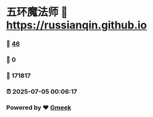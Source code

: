 # 五环魔法师 :link: https://russianqin.github.io 
### :page_facing_up: [46](https://russianqin.github.io/tag.html) 
### :speech_balloon: 0 
### :hibiscus: 171817 
### :alarm_clock: 2025-07-05 00:06:17 
### Powered by :heart: [Gmeek](https://github.com/Meekdai/Gmeek)

